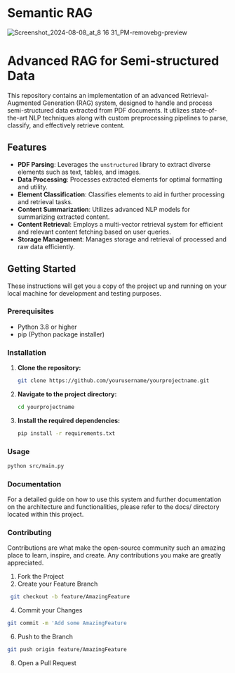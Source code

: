 # Semantic RAG

![Screenshot_2024-08-08_at_8 16 31_PM-removebg-preview](https://github.com/user-attachments/assets/b47eacbf-a99d-410e-9d9a-2950f3f9fab9)


# Advanced RAG for Semi-structured Data

This repository contains an implementation of an advanced Retrieval-Augmented Generation (RAG) system, designed to handle and process semi-structured data extracted from PDF documents. It utilizes state-of-the-art NLP techniques along with custom preprocessing pipelines to parse, classify, and effectively retrieve content.

## Features

- **PDF Parsing**: Leverages the `unstructured` library to extract diverse elements such as text, tables, and images.
- **Data Processing**: Processes extracted elements for optimal formatting and utility.
- **Element Classification**: Classifies elements to aid in further processing and retrieval tasks.
- **Content Summarization**: Utilizes advanced NLP models for summarizing extracted content.
- **Content Retrieval**: Employs a multi-vector retrieval system for efficient and relevant content fetching based on user queries.
- **Storage Management**: Manages storage and retrieval of processed and raw data efficiently.

## Getting Started

These instructions will get you a copy of the project up and running on your local machine for development and testing purposes.

### Prerequisites

- Python 3.8 or higher
- pip (Python package installer)

### Installation

1. **Clone the repository:**
   ```bash
   git clone https://github.com/yourusername/yourprojectname.git

2. **Navigate to the project directory:**
   ```bash
   cd yourprojectname
3. **Install the required dependencies:**
   ```bash
   pip install -r requirements.txt

### Usage
   ```bash
   python src/main.py
```

### Documentation
For a detailed guide on how to use this system and further documentation on the architecture and functionalities, please refer to the docs/ directory located within this project.

### Contributing
Contributions are what make the open-source community such an amazing place to learn, inspire, and create. Any contributions you make are greatly appreciated.

1. Fork the Project
2. Create your Feature Branch
```bash
 git checkout -b feature/AmazingFeature
```
4. Commit your Changes
```bash
git commit -m 'Add some AmazingFeature
```
6. Push to the Branch
```bash
git push origin feature/AmazingFeature
```
8. Open a Pull Request
